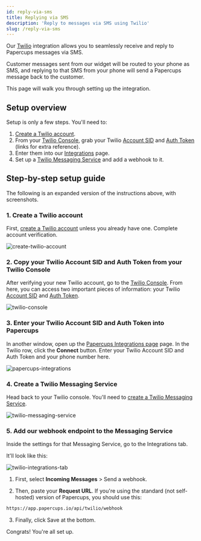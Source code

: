 ```yaml
---
id: reply-via-sms
title: Replying via SMS
description: 'Reply to messages via SMS using Twilio'
slug: /reply-via-sms
---
```


Our [Twilio](https://www.twilio.com/) integration allows you to seamlessly receive and reply to Papercups messages via SMS.

Customer messages sent from our widget will be routed to your phone as SMS, and replying to that SMS from your phone will send a Papercups message back to the customer.

This page will walk you through setting up the integration.

## Setup overview

Setup is only a few steps. You'll need to:

1. [Create a Twilio account](https://www.twilio.com/try-twilio).
2. From your [Twilio Console](https://www.twilio.com/console), grab your Twilio [Account SID](https://www.twilio.com/docs/glossary/what-is-a-sid) and [Auth Token](https://support.twilio.com/hc/en-us/articles/223136027-Auth-Tokens-and-How-to-Change-Them) (links for extra reference).
3. Enter them into our [Integrations](https://app.papercups.io/integrations) page.
4. Set up a [Twilio Messaging Service](https://www.twilio.com/console/sms/services) and add a webhook to it.

## Step-by-step setup guide

The following is an expanded version of the instructions above, with screenshots.

### 1. Create a Twilio account

First, [create a Twilio account](https://www.twilio.com/try-twilio) unless you already have one. Complete account verification.

![create-twilio-account](https://user-images.githubusercontent.com/7440689/115025949-edad4680-9e8f-11eb-8794-a0fdbe0b7ccb.png)

### 2. Copy your Twilio Account SID and Auth Token from your Twilio Console

After verifying your new Twilio account, go to the [Twilio Console](https://www.twilio.com/console). From here, you can access two important pieces of information: your Twilio [Account SID](https://www.twilio.com/docs/glossary/what-is-a-sid) and [Auth Token](https://support.twilio.com/hc/en-us/articles/223136027-Auth-Tokens-and-How-to-Change-Them).

![twilio-console](https://user-images.githubusercontent.com/7440689/115027905-4a116580-9e92-11eb-8303-c7d1c1ad1bad.png)

### 3. Enter your Twilio Account SID and Auth Token into Papercups

In another window, open up the [Papercups Integrations page](https://app.papercups.io/integrations) page. In the Twilio row, click the **Connect** button. Enter your Twilio Account SID and Auth Token and your phone number here.

![papercups-integrations](https://user-images.githubusercontent.com/7440689/115029105-a45ef600-9e93-11eb-984b-1aa93f54f534.gif)

### 4. Create a Twilio Messaging Service

Head back to your Twilio console. You'll need to [create a Twilio Messaging Service](https://www.twilio.com/console/sms/services).

![twilio-messaging-service](https://user-images.githubusercontent.com/7440689/115096149-fc2c4a00-9ef1-11eb-8ebb-e1e2ad886a35.png)

### 5. Add our webhook endpoint to the Messaging Service

Inside the settings for that Messaging Service, go to the Integrations tab.

It'll look like this:

![twilio-integrations-tab](https://user-images.githubusercontent.com/7440689/115097622-4c5ada80-9ef9-11eb-89e4-b609e6b23551.png)

1. First, select **Incoming Messages** > Send a webhook.

2. Then, paste your **Request URL**. If you're using the standard (not self-hosted) version of Papercups, you should use this:

```bash
https://app.papercups.io/api/twilio/webhook
```

3. Finally, click Save at the bottom.

Congrats! You're all set up.
